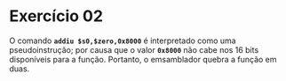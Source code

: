 # Exercício 02

O comando **`addiu $s0,$zero,0x8000`** é interpretado como uma pseudoinstrução; por causa que o valor **`0x8000`** não cabe nos 16 bits disponíveis para a função. Portanto, o emsamblador quebra a função em duas.
